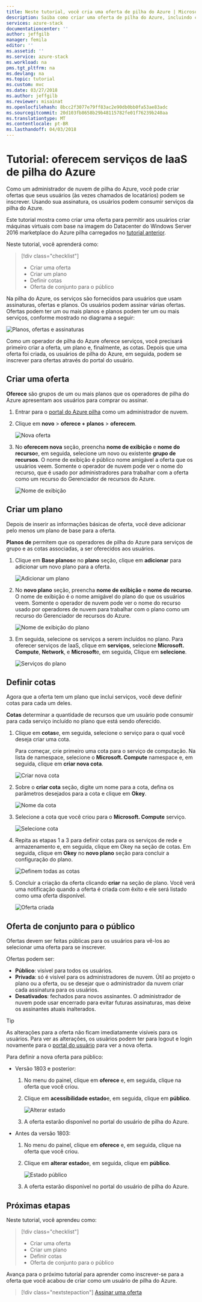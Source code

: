 ```yaml
---
title: Neste tutorial, você cria uma oferta de pilha do Azure | Microsoft Docs
description: Saiba como criar uma oferta de pilha do Azure, incluindo cotas e planos.
services: azure-stack
documentationcenter: ''
author: jeffgilb
manager: femila
editor: ''
ms.assetid: ''
ms.service: azure-stack
ms.workload: na
pms.tgt_pltfrm: na
ms.devlang: na
ms.topic: tutorial
ms.custom: mvc
ms.date: 03/27/2018
ms.author: jeffgilb
ms.reviewer: misainat
ms.openlocfilehash: 8bcc2f3077e79ff83ac2e90db0bb0fa53ae83adc
ms.sourcegitcommit: 20d103fb8658b29b48115782fe01f76239b240aa
ms.translationtype: MT
ms.contentlocale: pt-BR
ms.lasthandoff: 04/03/2018
---
```

# <a name="tutorial-offer-azure-stack-iaas-services"></a>Tutorial: oferecem serviços de IaaS de pilha do Azure
Como um administrador de nuvem de pilha do Azure, você pode criar ofertas que seus usuários (às vezes chamados de locatários) podem se inscrever. Usando sua assinatura, os usuários podem consumir serviços da pilha do Azure.

Este tutorial mostra como criar uma oferta para permitir aos usuários criar máquinas virtuais com base na imagem do Datacenter do Windows Server 2016 marketplace do Azure pilha carregados no [tutorial anterior](asdk-marketplace-item.md).

Neste tutorial, você aprenderá como:

> [!div class="checklist"]
> * Criar uma oferta
> * Criar um plano
> * Definir cotas
> * Oferta de conjunto para o público

Na pilha do Azure, os serviços são fornecidos para usuários que usam assinaturas, ofertas e planos. Os usuários podem assinar várias ofertas. Ofertas podem ter um ou mais planos e planos podem ter um ou mais serviços, conforme mostrado no diagrama a seguir:

![Planos, ofertas e assinaturas](media/asdk-offer-services/sop.png)

Como um operador de pilha do Azure oferece serviços, você precisará primeiro criar a oferta, um plano e, finalmente, as cotas. Depois que uma oferta foi criada, os usuários de pilha do Azure, em seguida, podem se inscrever para ofertas através do portal do usuário.

## <a name="create-an-offer"></a>Criar uma oferta
**Oferece** são grupos de um ou mais planos que os operadores de pilha do Azure apresentam aos usuários para comprar ou assinar.

1. Entrar para o [portal do Azure pilha](https://adminportal.local.azurestack.external) como um administrador de nuvem.

2. Clique em **novo** > **oferece + planos** > **oferecem**.

   ![Nova oferta](media/asdk-offer-services/new-offer.png)

2. No **oferecem nova** seção, preencha **nome de exibição** e **nome do recurso**e, em seguida, selecione um novo ou existente **grupo de recursos**. O nome de exibição é público nome amigável a oferta que os usuários veem. Somente o operador de nuvem pode ver o nome do recurso, que é usado por administradores para trabalhar com a oferta como um recurso do Gerenciador de recursos do Azure.

   ![Nome de exibição](media/asdk-offer-services/offer-display-name.png)


## <a name="create-a-plan"></a>Criar um plano
Depois de inserir as informações básicas de oferta, você deve adicionar pelo menos um plano de base para a oferta. 

**Planos de** permitem que os operadores de pilha do Azure para serviços de grupo e as cotas associadas, a ser oferecidos aos usuários.

1. Clique em **Base planos**e no **plano** seção, clique em **adicionar** para adicionar um novo plano para a oferta.

   ![Adicionar um plano](media/asdk-offer-services/new-plan.png)

2. No **novo plano** seção, preencha **nome de exibição** e **nome do recurso**. O nome de exibição é o nome amigável do plano do que os usuários veem. Somente o operador de nuvem pode ver o nome do recurso usado por operadores de nuvem para trabalhar com o plano como um recurso do Gerenciador de recursos do Azure.

   ![Nome de exibição do plano](media/asdk-offer-services/plan-display-name.png)

3. Em seguida, selecione os serviços a serem incluídos no plano. Para oferecer serviços de IaaS, clique em **serviços**, selecione **Microsoft. Compute**, **Network**, e **Microsoft**e, em seguida, Clique em **selecione**.

   ![Serviços do plano](media/asdk-offer-services/select-services.png)


## <a name="set-quotas"></a>Definir cotas
Agora que a oferta tem um plano que inclui serviços, você deve definir cotas para cada um deles. 

**Cotas** determinar a quantidade de recursos que um usuário pode consumir para cada serviço incluído no plano que está sendo oferecido.

1. Clique em **cotas**e, em seguida, selecione o serviço para o qual você deseja criar uma cota. 

   Para começar, crie primeiro uma cota para o serviço de computação. Na lista de namespace, selecione o **Microsoft. Compute** namespace e, em seguida, clique em **criar nova cota**.
   
   ![Criar nova cota](media/asdk-offer-services/create-quota.png)

2. Sobre o **criar cota** seção, digite um nome para a cota, defina os parâmetros desejados para a cota e clique em **Okey**.

   ![Nome da cota](media/asdk-offer-services/quota-properties.png)

3. Selecione a cota que você criou para o **Microsoft. Compute** serviço.

   ![Selecione cota](media/asdk-offer-services/set-quota.png)

4. Repita as etapas 1 a 3 para definir cotas para os serviços de rede e armazenamento e, em seguida, clique em Okey na seção de cotas. Em seguida, clique em **Okey** no **novo plano** seção para concluir a configuração do plano. 

   ![Definem todas as cotas](media/asdk-offer-services/all-quotas-set.png)

5. Concluir a criação da oferta clicando **criar** na seção de plano. Você verá uma notificação quando a oferta é criada com êxito e ele será listado como uma oferta disponível.

   ![Oferta criada](media/asdk-offer-services/offer-complete.png)

## <a name="set-offer-to-public"></a>Oferta de conjunto para o público
Ofertas devem ser feitas públicas para os usuários para vê-los ao selecionar uma oferta para se inscrever. 

Ofertas podem ser:
- **Público**: visível para todos os usuários.
- **Privada**: só é visível para os administradores de nuvem. Útil ao projeto o plano ou a oferta, ou se desejar que o administrador da nuvem criar cada assinatura para os usuários.
- **Desativados**: fechados para novos assinantes. O administrador de nuvem pode usar encerrado para evitar futuras assinaturas, mas deixe os assinantes atuais inalterados.

> [!TIP]
> As alterações para a oferta não ficam imediatamente visíveis para os usuários. Para ver as alterações, os usuários podem ter para logout e login novamente para o [portal do usuário](https://portal.local.azurestack.external) para ver a nova oferta.

Para definir a nova oferta para público: 
   - Versão 1803 e posterior: 
     1. No menu do painel, clique em **oferece** e, em seguida, clique na oferta que você criou.

     2. Clique em **acessibilidade estado**e, em seguida, clique em **público**.

        ![Alterar estado](media/asdk-offer-services/change-state.png)

     3. A oferta estarão disponível no portal do usuário de pilha do Azure.


   - Antes da versão 1803:  
     1. No menu do painel, clique em **oferece** e, em seguida, clique na oferta que você criou.

     2. Clique em **alterar estado**e, em seguida, clique em **público**.

        ![Estado público](media/asdk-offer-services/set-public.png)

     3. A oferta estarão disponível no portal do usuário de pilha do Azure.

## <a name="next-steps"></a>Próximas etapas

Neste tutorial, você aprendeu como:

> [!div class="checklist"]
> * Criar uma oferta
> * Criar um plano
> * Definir cotas
> * Oferta de conjunto para o público

Avança para o próximo tutorial para aprender como inscrever-se para a oferta que você acabou de criar como um usuário de pilha do Azure.

> [!div class="nextstepaction"]
> [Assinar uma oferta](asdk-subscribe-services.md)